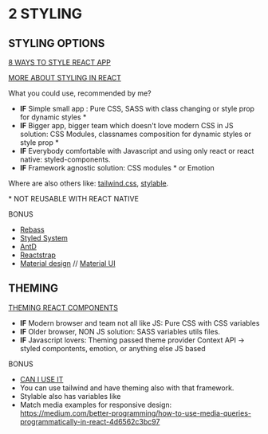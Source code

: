# 2 STYLING

## STYLING OPTIONS

[8 WAYS TO STYLE REACT APP](https://www.sitepoint.com/react-components-styling-options/)

[MORE ABOUT STYLING IN REACT](https://medium.com/@SilentHackz/styling-in-react-a45d1740d58b)

What you could use, recommended by me?

- **IF** Simple small app : Pure CSS, SASS with class changing or style prop for dynamic styles \*
- **IF** Bigger app, bigger team which doesn't love modern CSS in JS solution: CSS Modules, classnames composition for dynamic styles or style prop \*
- **IF** Everybody comfortable with Javascript and using only react or react native: styled-components.
- **IF** Framework agnostic solution: CSS modules \* or Emotion

Where are also others like: [tailwind.css](https://tailwindcss.com/), [stylable](https://stylable.io/).

\* NOT REUSABLE WITH REACT NATIVE

BONUS

- [Rebass](https://rebassjs.org/)
- [Styled System](https://styled-system.com/)
- [AntD](https://ant.design/)
- [Reactstrap](https://reactstrap.github.io/)
- [Material design](https://material.io/design/) // [Material UI](https://material-ui.com/)

## THEMING

[THEMING REACT COMPONENTS](https://codeburst.io/theming-react-components-e0be23465946)

- **IF** Modern browser and team not all like JS: Pure CSS with CSS
  variables
- **IF** Older browser, NON JS solution: SASS variables utils files.
- **IF** Javascript lovers: Theming passed theme provider Context API -> styled compontents, emotion, or anything else JS based

BONUS

- [CAN I USE IT](https://caniuse.com/)
- You can use tailwind and have theming also with that framework.
- Stylable also has variables like 
- Match media examples for responsive design: https://medium.com/better-programming/how-to-use-media-queries-programmatically-in-react-4d6562c3bc97
